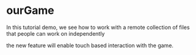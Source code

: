 # ourGame
In this tutorial demo, we see how to work with a remote collection of files that people can work on independently

the new feature will enable touch based interaction with the game.
